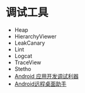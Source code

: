 # 调试工具

* Heap
* HierarchyViewer
* LeakCanary
* Lint
* Logcat
* TraceView
* Stetho
* [Android 应用开发调试利器](http://www.trinea.cn/android/android-develop-and-debug-tools/)
* [Android远程桌面助手](http://www.cnblogs.com/we-hjb/p/8563494.html)
